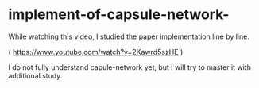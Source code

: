 # implement-of-capsule-network-

While watching this video, I studied the paper implementation line by line.

( https://www.youtube.com/watch?v=2Kawrd5szHE ) 

I do not fully understand capule-network yet, but I will try to master it with additional study.
